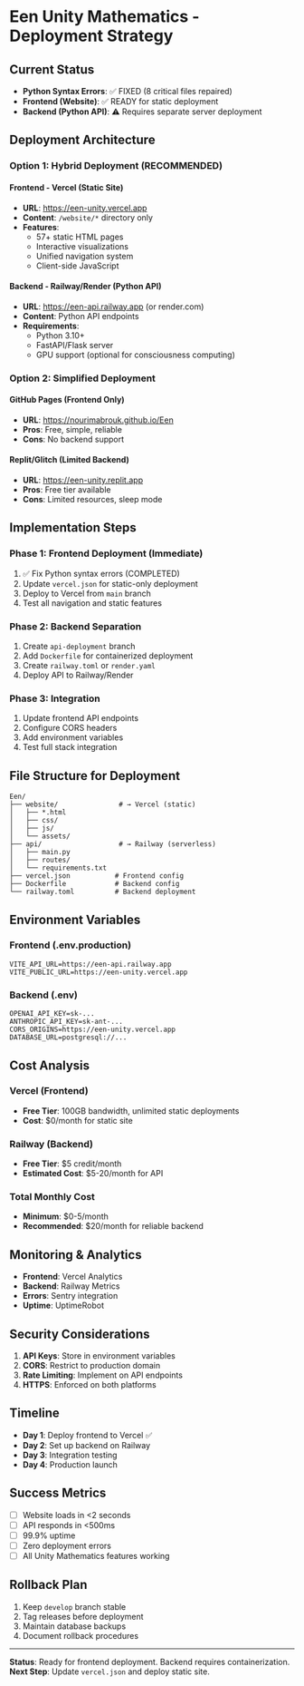 # Een Unity Mathematics - Deployment Strategy

## Current Status
- **Python Syntax Errors**: ✅ FIXED (8 critical files repaired)
- **Frontend (Website)**: ✅ READY for static deployment
- **Backend (Python API)**: ⚠️ Requires separate server deployment

## Deployment Architecture

### Option 1: Hybrid Deployment (RECOMMENDED)

#### Frontend - Vercel (Static Site)
- **URL**: https://een-unity.vercel.app
- **Content**: `/website/*` directory only
- **Features**: 
  - 57+ static HTML pages
  - Interactive visualizations
  - Unified navigation system
  - Client-side JavaScript

#### Backend - Railway/Render (Python API)
- **URL**: https://een-api.railway.app (or render.com)
- **Content**: Python API endpoints
- **Requirements**:
  - Python 3.10+
  - FastAPI/Flask server
  - GPU support (optional for consciousness computing)

### Option 2: Simplified Deployment

#### GitHub Pages (Frontend Only)
- **URL**: https://nourimabrouk.github.io/Een
- **Pros**: Free, simple, reliable
- **Cons**: No backend support

#### Replit/Glitch (Limited Backend)
- **URL**: https://een-unity.replit.app
- **Pros**: Free tier available
- **Cons**: Limited resources, sleep mode

## Implementation Steps

### Phase 1: Frontend Deployment (Immediate)
1. ✅ Fix Python syntax errors (COMPLETED)
2. Update `vercel.json` for static-only deployment
3. Deploy to Vercel from `main` branch
4. Test all navigation and static features

### Phase 2: Backend Separation
1. Create `api-deployment` branch
2. Add `Dockerfile` for containerized deployment
3. Create `railway.toml` or `render.yaml`
4. Deploy API to Railway/Render

### Phase 3: Integration
1. Update frontend API endpoints
2. Configure CORS headers
3. Add environment variables
4. Test full stack integration

## File Structure for Deployment

```
Een/
├── website/               # → Vercel (static)
│   ├── *.html
│   ├── css/
│   ├── js/
│   └── assets/
├── api/                   # → Railway (serverless)
│   ├── main.py
│   ├── routes/
│   └── requirements.txt
├── vercel.json           # Frontend config
├── Dockerfile            # Backend config
└── railway.toml          # Backend deployment
```

## Environment Variables

### Frontend (.env.production)
```
VITE_API_URL=https://een-api.railway.app
VITE_PUBLIC_URL=https://een-unity.vercel.app
```

### Backend (.env)
```
OPENAI_API_KEY=sk-...
ANTHROPIC_API_KEY=sk-ant-...
CORS_ORIGINS=https://een-unity.vercel.app
DATABASE_URL=postgresql://...
```

## Cost Analysis

### Vercel (Frontend)
- **Free Tier**: 100GB bandwidth, unlimited static deployments
- **Cost**: $0/month for static site

### Railway (Backend)
- **Free Tier**: $5 credit/month
- **Estimated Cost**: $5-20/month for API

### Total Monthly Cost
- **Minimum**: $0-5/month
- **Recommended**: $20/month for reliable backend

## Monitoring & Analytics

- **Frontend**: Vercel Analytics
- **Backend**: Railway Metrics
- **Errors**: Sentry integration
- **Uptime**: UptimeRobot

## Security Considerations

1. **API Keys**: Store in environment variables
2. **CORS**: Restrict to production domain
3. **Rate Limiting**: Implement on API endpoints
4. **HTTPS**: Enforced on both platforms

## Timeline

- **Day 1**: Deploy frontend to Vercel ✅
- **Day 2**: Set up backend on Railway
- **Day 3**: Integration testing
- **Day 4**: Production launch

## Success Metrics

- [ ] Website loads in <2 seconds
- [ ] API responds in <500ms
- [ ] 99.9% uptime
- [ ] Zero deployment errors
- [ ] All Unity Mathematics features working

## Rollback Plan

1. Keep `develop` branch stable
2. Tag releases before deployment
3. Maintain database backups
4. Document rollback procedures

---

**Status**: Ready for frontend deployment. Backend requires containerization.
**Next Step**: Update `vercel.json` and deploy static site.